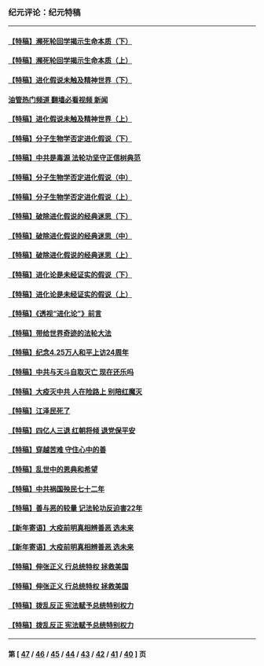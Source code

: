 ### 纪元评论：纪元特稿
---
#### [【特稿】濒死轮回学揭示生命本质（下）](../../pages/nsc424/n14069057.md?09100330) 
#### [【特稿】濒死轮回学揭示生命本质（上）](../../pages/nsc424/n14056006.md?09100330) 
#### [【特稿】进化假说未触及精神世界（下）](../../pages/nsc424/n14048707.md?09100330) 
#### [油管热门频道 翻墙必看视频 新闻](ok?09100330)
#### [【特稿】进化假说未触及精神世界（上）](../../pages/nsc424/n14042113.md?09100330) 
#### [【特稿】分子生物学否定进化假说（下）](../../pages/nsc424/n14038267.md?09100330) 
#### [【特稿】中共是毒源 法轮功坚守正信树典范](../../pages/nsc424/n14037281.md?09100330) 
#### [【特稿】分子生物学否定进化假说（中）](../../pages/nsc424/n14035548.md?09100330) 
#### [【特稿】分子生物学否定进化假说（上）](../../pages/nsc424/n14032398.md?09100330) 
#### [【特稿】破除进化假说的经典迷思（下）](../../pages/nsc424/n14029015.md?09100330) 
#### [【特稿】破除进化假说的经典迷思（中）](../../pages/nsc424/n14027341.md?09100330) 
#### [【特稿】破除进化假说的经典迷思（上）](../../pages/nsc424/n14024749.md?09100330) 
#### [【特稿】进化论是未经证实的假说（下）](../../pages/nsc424/n14022170.md?09100330) 
#### [【特稿】进化论是未经证实的假说（上）](../../pages/nsc424/n14020737.md?09100330) 
#### [【特稿】《透视“进化论”》前言](../../pages/nsc424/n14019941.md?09100330) 
#### [【特稿】带给世界奇迹的法轮大法](../../pages/nsc424/n13994132.md?09100330) 
#### [【特稿】纪念4.25万人和平上访24周年](../../pages/nsc424/n13980883.md?09100330) 
#### [【特稿】中共与天斗自取灭亡 现在还乐吗](../../pages/nsc424/n13897482.md?09100330) 
#### [【特稿】大疫灭中共 人在险路上 别陪红魔灭](../../pages/nsc424/n13890697.md?09100330) 
#### [【特稿】江泽民死了](../../pages/nsc424/n13876300.md?09100330) 
#### [【特稿】四亿人三退 红朝将倾 退党保平安](../../pages/nsc424/n13794378.md?09100330) 
#### [【特稿】穿越苦难 守住心中的善](../../pages/nsc424/n13784979.md?09100330) 
#### [【特稿】乱世中的恩典和希望](../../pages/nsc424/n13734687.md?09100330) 
#### [【特稿】中共祸国殃民七十二年](../../pages/nsc424/n13272607.md?09100330) 
#### [【特稿】善与恶的较量 记法轮功反迫害22年](../../pages/nsc424/n13086597.md?09100330) 
#### [【新年寄语】大疫前明真相辨善恶 选未来](../../pages/nsc424/n12660855.md?09100330) 
#### [【新年寄语】大疫前明真相辨善恶 选未来](../../pages/nsc424/n12660855.md?09100330) 
#### [【特稿】伸张正义 行总统特权 拯救美国](../../pages/nsc424/n12616806.md?09100330) 
#### [【特稿】伸张正义 行总统特权 拯救美国](../../pages/nsc424/n12616806.md?09100330) 
#### [【特稿】拨乱反正 宪法赋予总统特别权力](../../pages/nsc424/n12598306.md?09100330) 
#### [【特稿】拨乱反正 宪法赋予总统特别权力](../../pages/nsc424/n12598306.md?09100330) 

---
#### 第 [ [47](./47.md?09100330) / [46](./46.md?09100330) / [45](./45.md?09100330) / [44](./44.md?09100330) / [43](./43.md?09100330) / [42](./42.md?09100330) / [41](./41.md?09100330) / [40](./40.md?09100330) ] 页
